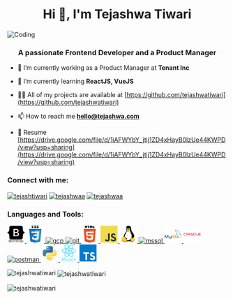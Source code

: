 

<h1 align="center">Hi 👋, I'm Tejashwa Tiwari</h1>
<img align ="center" alt="Coding" width="500" src="https://media.tenor.com/qp5VLQ9Cg24AAAAC/it-crowd-on-fire.gif">
<h3 align="center">A passionate Frontend Developer and a Product Manager</h3>

- 🔭 I’m currently working as a Product Manager at **Tenant Inc**

- 🌱 I’m currently learning **ReactJS, VueJS**

- 👨‍💻 All of my projects are available at [https://github.com/tejashwatiwari](https://github.com/tejashwatiwari)

- 📫 How to reach me **hello@tejashwa.com**

- 📄 Resume [https://drive.google.com/file/d/1iAFWYbY_jtij1ZD4xHayB0lzUe44KWPD/view?usp=sharing](https://drive.google.com/file/d/1iAFWYbY_jtij1ZD4xHayB0lzUe44KWPD/view?usp=sharing)

<h3 align="left">Connect with me:</h3>
<p align="left">
<a href="https://linkedin.com/in/tejashtiwari" target="blank"><img align="center" src="https://raw.githubusercontent.com/rahuldkjain/github-profile-readme-generator/master/src/images/icons/Social/linked-in-alt.svg" alt="tejashtiwari" height="30" width="40" /></a>
<a href="https://instagram.com/tejashwaa" target="blank"><img align="center" src="https://raw.githubusercontent.com/rahuldkjain/github-profile-readme-generator/master/src/images/icons/Social/instagram.svg" alt="tejashwaa" height="30" width="40" /></a>
<a href="https://www.leetcode.com/tejashwaa" target="blank"><img align="center" src="https://raw.githubusercontent.com/rahuldkjain/github-profile-readme-generator/master/src/images/icons/Social/leet-code.svg" alt="tejashwaa" height="30" width="40" /></a>
</p>

<h3 align="left">Languages and Tools:</h3>
<p align="left"> <a href="https://getbootstrap.com" target="_blank" rel="noreferrer"> <img src="https://raw.githubusercontent.com/devicons/devicon/master/icons/bootstrap/bootstrap-plain-wordmark.svg" alt="bootstrap" width="40" height="40"/> </a> <a href="https://www.w3schools.com/css/" target="_blank" rel="noreferrer"> <img src="https://raw.githubusercontent.com/devicons/devicon/master/icons/css3/css3-original-wordmark.svg" alt="css3" width="40" height="40"/> </a> <a href="https://cloud.google.com" target="_blank" rel="noreferrer"> <img src="https://www.vectorlogo.zone/logos/google_cloud/google_cloud-icon.svg" alt="gcp" width="40" height="40"/> </a> <a href="https://git-scm.com/" target="_blank" rel="noreferrer"> <img src="https://www.vectorlogo.zone/logos/git-scm/git-scm-icon.svg" alt="git" width="40" height="40"/> </a> <a href="https://www.w3.org/html/" target="_blank" rel="noreferrer"> <img src="https://raw.githubusercontent.com/devicons/devicon/master/icons/html5/html5-original-wordmark.svg" alt="html5" width="40" height="40"/> </a> <a href="https://developer.mozilla.org/en-US/docs/Web/JavaScript" target="_blank" rel="noreferrer"> <img src="https://raw.githubusercontent.com/devicons/devicon/master/icons/javascript/javascript-original.svg" alt="javascript" width="40" height="40"/> </a> <a href="https://www.linux.org/" target="_blank" rel="noreferrer"> <img src="https://raw.githubusercontent.com/devicons/devicon/master/icons/linux/linux-original.svg" alt="linux" width="40" height="40"/> </a> <a href="https://www.microsoft.com/en-us/sql-server" target="_blank" rel="noreferrer"> <img src="https://www.svgrepo.com/show/303229/microsoft-sql-server-logo.svg" alt="mssql" width="40" height="40"/> </a> <a href="https://www.mysql.com/" target="_blank" rel="noreferrer"> <img src="https://raw.githubusercontent.com/devicons/devicon/master/icons/mysql/mysql-original-wordmark.svg" alt="mysql" width="40" height="40"/> </a> <a href="https://www.oracle.com/" target="_blank" rel="noreferrer"> <img src="https://raw.githubusercontent.com/devicons/devicon/master/icons/oracle/oracle-original.svg" alt="oracle" width="40" height="40"/> </a> <a href="https://postman.com" target="_blank" rel="noreferrer"> <img src="https://www.vectorlogo.zone/logos/getpostman/getpostman-icon.svg" alt="postman" width="40" height="40"/> </a> <a href="https://www.python.org" target="_blank" rel="noreferrer"> <img src="https://raw.githubusercontent.com/devicons/devicon/master/icons/python/python-original.svg" alt="python" width="40" height="40"/> </a> <a href="https://reactjs.org/" target="_blank" rel="noreferrer"> <img src="https://raw.githubusercontent.com/devicons/devicon/master/icons/react/react-original-wordmark.svg" alt="react" width="40" height="40"/> </a> <a href="https://www.typescriptlang.org/" target="_blank" rel="noreferrer"> <img src="https://raw.githubusercontent.com/devicons/devicon/master/icons/typescript/typescript-original.svg" alt="typescript" width="40" height="40"/> </a> </p>

<p><img align="left" src="https://github-readme-stats.vercel.app/api/top-langs?username=tejashwatiwari&show_icons=true&locale=en&layout=compact" alt="tejashwatiwari" /></p>

<p>&nbsp;<img align="center" src="https://github-readme-stats.vercel.app/api?username=tejashwatiwari&show_icons=true&locale=en" alt="tejashwatiwari" /></p>

<p><img align="center" src="https://github-readme-streak-stats.herokuapp.com/?user=tejashwatiwari&" alt="tejashwatiwari" /></p>
